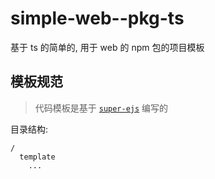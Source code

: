 # simple-web--pkg-ts

基于 ts 的简单的, 用于 web 的 npm 包的项目模板

## 模板规范

> 代码模板是基于 [`super-ejs`](https://github.com/z-juln/super-ejs) 编写的

目录结构:

```
/
  template
    ...
```
